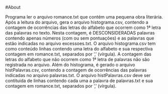 #About

Programa ler o arquivo romance.txt que contém uma pequena obra literária.
Após a leitura do arquivo, gera o arquivo histograma.csv, contendo a contagem
de ocorrências das letras do alfabeto que ocorrem como 1ª letra das palavras no texto.
Nesta contagem, é DESCONSIDERADAS palavras contendo apenas números (com ou sem pontuações) e as palavras que estão
indicadas no arquivo excessoes.txt. O arquivo histograma.csv tem como conteúdo linhas contendo uma
letra do alfabeto e sua respectiva contagem em romance.txt, separados por ’,’ (vírgula).
A contagem das letras do alfabeto que não ocorrem como 1ª letra de palavras não são registrada no arquivo.
Além do histograma, é gerado o arquivo histPalavras.csv, contendo a contagem de ocorrências das palavras
indicadas no arquivo palavras.txt.
O arquivo histPalavras.csv deve ser contituida de linhas contendo cada uma a palavra de palavras.txt
e sua contagem em romance.txt, separados por ’,’ (vírgula).
